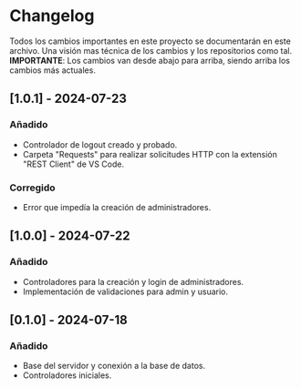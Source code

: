 # Changelog

Todos los cambios importantes en este proyecto se documentarán en este archivo. Una visión mas técnica de los cambios y los repositorios como tal. **IMPORTANTE**: Los cambios van desde abajo para arriba, siendo arriba los cambios más actuales.

## [1.0.1] - 2024-07-23
### Añadido
- Controlador de logout creado y probado.
- Carpeta "Requests" para realizar solicitudes HTTP con la extensión "REST Client" de VS Code.

### Corregido
- Error que impedía la creación de administradores.

## [1.0.0] - 2024-07-22
### Añadido
- Controladores para la creación y login de administradores.
- Implementación de validaciones para admin y usuario.

## [0.1.0] - 2024-07-18
### Añadido
- Base del servidor y conexión a la base de datos.
- Controladores iniciales.
